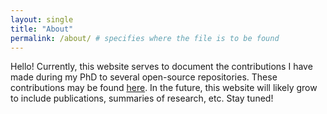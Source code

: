 ```yaml
---
layout: single
title: "About"
permalink: /about/ # specifies where the file is to be found
---
```


Hello! Currently, this website serves to document the contributions I have made during my PhD to several open-source
repositories. These contributions may be found [here](../_pages/contributions.md). In the future, this website will likely grow to include
publications, summaries of research, etc. Stay tuned!